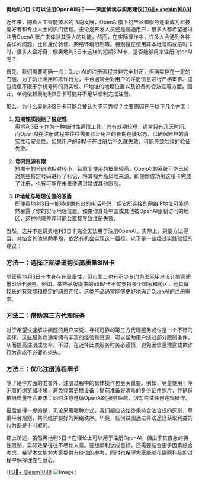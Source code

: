 **奥地利3日卡可以注册OpenAI吗？——深度解读与实用建议[[TG💪+ @esim1088](https://t.me/s/esim1088)]**

近年来，随着人工智能技术的飞速发展，OpenAI旗下的产品和服务逐渐成为科技爱好者和专业人士的热门话题。无论是开发人员还是普通用户，很多人都希望通过注册OpenAI账户来体验其强大的功能。然而，在实际操作中，许多人会遇到各种各样的问题，比如身份验证、网络环境限制等。特别是在使用非本地号码或临时卡时，很多人会好奇：像奥地利3日卡这样的短期SIM卡，是否能够用来注册OpenAI呢？

首先，我们需要明确一点：OpenAI的注册流程并非完全封闭，但确实存在一定的门槛。为了防止滥用和欺诈行为，平台通常会对用户的注册信息进行严格审核。这包括但不限于手机号码的真实性、IP地址的地理位置以及设备的合法性等方面。因此，单纯依赖奥地利3日卡可能并不足以顺利完成注册。

那么，为什么奥地利3日卡可能会被认为不可靠呢？主要原因在于以下几个方面：

1. **短期性质限制了稳定性**  
   奥地利3日卡作为一种临时性通信工具，其有效期较短，通常只有几天时间。而OpenAI在注册过程中往往需要验证用户的长期在线状态，以确保账户的真实性和安全性。如果用户的SIM卡在注册后不久就失效，可能导致后续的验证失败。

2. **号码资源有限**  
   短期卡的号码池相对较小，且重复使用的概率较高。OpenAI的系统可能已经对某些特定号码进行了标记，将其视为高风险来源。即便你成功用这张卡完成了注册，也有可能在未来遭遇封禁或其他限制。

3. **IP地址与地理位置的矛盾**  
   即便奥地利3日卡能够提供有效的电话号码，但它所连接的网络IP地址可能仍然暴露了你的实际地理位置。如果你身处中国或其他被OpenAI限制访问的地区，这种地理差异可能会直接导致注册失败。

当然，这并不是说奥地利3日卡完全无法用于注册OpenAI。实际上，只要方法得当，并结合其他辅助手段，依然有机会实现这一目标。以下是一些经过实践验证的建议：

### 方法一：选择正规渠道购买高质量SIM卡  
尽管奥地利3日卡本身存在局限性，但市面上也有不少专门为国际用户设计的高质量SIM卡服务。例如，某些品牌提供的eSIM卡不仅支持多个国家和地区，还具备较长的有效期和稳定的网络连接。这类产品通常能够更好地满足OpenAI的注册需求。

### 方法二：借助第三方代理服务  
对于希望快速解决问题的用户来说，寻找可靠的第三方代理服务或许是一个不错的选择。这些服务商通常拥有丰富的经验和资源，可以帮助用户绕过部分限制条件，从而提高注册成功率。不过，在选择此类服务时务必谨慎，避免因信息泄露或欺诈行为造成不必要的损失。

### 方法三：优化注册流程细节  
除了硬件方面的准备外，注册过程中的具体操作也至关重要。例如，尽量使用干净无痕的浏览器环境，避免频繁更换设备；提前准备好清晰的身份证件照片，并确保拍摄质量符合要求；同时注意遵循OpenAI的服务条款，切勿尝试任何违规操作。

最后值得一提的是，无论采用哪种方式，我们都应该始终秉持合法合规的原则，尊重平台规则，共同维护良好的网络秩序。毕竟，任何试图通过非法途径获取利益的行为都是不可取的。

综上所述，虽然奥地利3日卡在理论上可以用于注册OpenAI，但由于其自身的特性限制，实际效果往往不尽如人意。要想顺利达成目标，还需要结合更多因素综合考虑。希望本文能为大家提供有价值的参考，同时也希望大家能够在探索科技的过程中保持理性与耐心。

[[TG💪+ @esim1088](https://t.me/s/esim1088) ![Image](https://i.postimg.cc/4NQfJmqS/Snipaste-2025-05-13-00-14-12.png)]